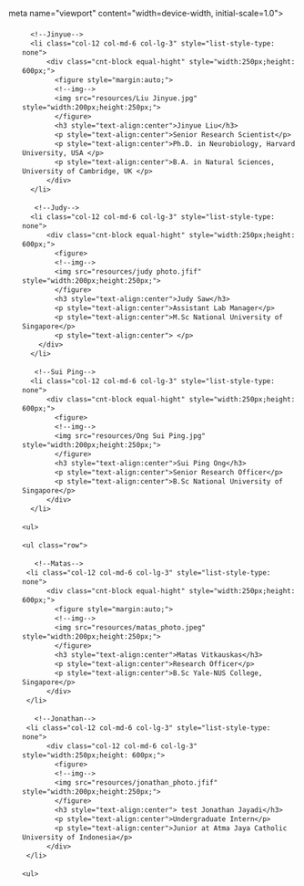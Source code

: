 meta name="viewport" content="width=device-width, initial-scale=1.0">
<link href="//maxcdn.bootstrapcdn.com/bootstrap/4.1.1/css/bootstrap.min.css" rel="stylesheet" id="bootstrap-css">
<script src="//maxcdn.bootstrapcdn.com/bootstrap/4.1.1/js/bootstrap.min.js"></script>
<script src="//cdnjs.cloudflare.com/ajax/libs/jquery/3.2.1/jquery.min.js"></script>
<link rel="stylesheet" href="https://stackpath.bootstrapcdn.com/font-awesome/4.7.0/css/font-awesome.min.css">
<link rel="stylesheet" type="text/css" href="css/main.css">

 
 <!--text and image-->
 <div class="container">
    <!--List of teammates-->
    <ul class="row" style="margin:20px 0;">

      <!--Jinyue-->
      <li class="col-12 col-md-6 col-lg-3" style="list-style-type: none">
          <div class="cnt-block equal-hight" style="width:250px;height: 600px;">
            <figure style="margin:auto;">
            <!--img-->
            <img src="resources/Liu Jinyue.jpg" style="width:200px;height:250px;">
            </figure>
            <h3 style="text-align:center">Jinyue Liu</h3>
            <p style="text-align:center">Senior Research Scientist</p>
            <p style="text-align:center">Ph.D. in Neurobiology, Harvard University, USA </p>
            <p style="text-align:center">B.A. in Natural Sciences, University of Cambridge, UK </p>
          </div>
      </li>

       <!--Judy-->
      <li class="col-12 col-md-6 col-lg-3" style="list-style-type: none">
          <div class="cnt-block equal-hight" style="width:250px;height: 600px;">
            <figure>
            <!--img-->
            <img src="resources/judy photo.jfif" style="width:200px;height:250px;">
            </figure>
            <h3 style="text-align:center">Judy Saw</h3>
            <p style="text-align:center">Assistant Lab Manager</p>
            <p style="text-align:center">M.Sc National University of Singapore</p>
            <p style="text-align:center"> </p>
        </div>
      </li>

       <!--Sui Ping-->
      <li class="col-12 col-md-6 col-lg-3" style="list-style-type: none">
          <div class="cnt-block equal-hight" style="width:250px;height: 600px;">
            <figure>
            <!--img-->
            <img src="resources/Ong Sui Ping.jpg" style="width:200px;height:250px;">
            </figure>
            <h3 style="text-align:center">Sui Ping Ong</h3>
            <p style="text-align:center">Senior Research Officer</p>
            <p style="text-align:center">B.Sc National University of Singapore</p>
          </div>
      </li>

    <ul>

    <ul class="row">

       <!--Matas-->
     <li class="col-12 col-md-6 col-lg-3" style="list-style-type: none">
          <div class="cnt-block equal-hight" style="width:250px;height: 600px;">
            <figure style="margin:auto;">
            <!--img-->
            <img src="resources/matas_photo.jpeg" style="width:200px;height:250px;">
            </figure>
            <h3 style="text-align:center">Matas Vitkauskas</h3>
            <p style="text-align:center">Research Officer</p>
            <p style="text-align:center">B.Sc Yale-NUS College, Singapore</p>
          </div>
     </li>

       <!--Jonathan-->
     <li class="col-12 col-md-6 col-lg-3" style="list-style-type: none">
          <div class="col-12 col-md-6 col-lg-3" style="width:250px;height: 600px;">
            <figure>
            <!--img-->
            <img src="resources/jonathan_photo.jfif" style="width:200px;height:250px;">
            </figure>
            <h3 style="text-align:center"> test Jonathan Jayadi</h3>
            <p style="text-align:center">Undergraduate Intern</p>
            <p style="text-align:center">Junior at Atma Jaya Catholic University of Indonesia</p>
          </div>
     </li>

    <ul>

  </div>
